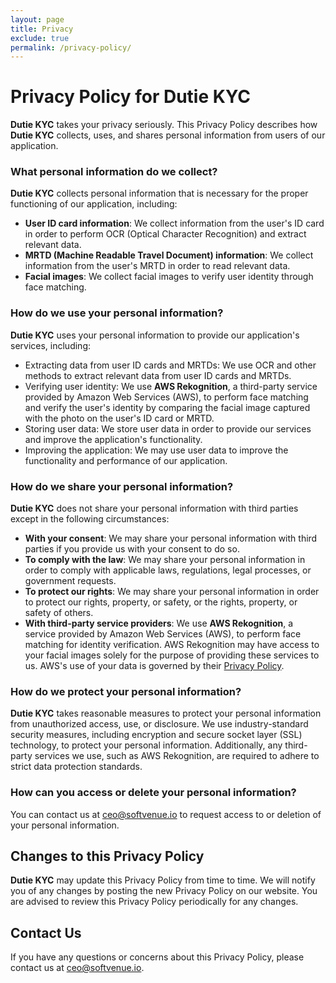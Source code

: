 ```yaml
---
layout: page
title: Privacy
exclude: true
permalink: /privacy-policy/
---
```


# Privacy Policy for **Dutie KYC**

**Dutie KYC** takes your privacy seriously. This Privacy Policy describes how **Dutie KYC** collects, uses, and shares personal information from users of our application.

### What personal information do we collect?

**Dutie KYC** collects personal information that is necessary for the proper functioning of our application, including:

- **User ID card information**: We collect information from the user's ID card in order to perform OCR (Optical Character Recognition) and extract relevant data.
- **MRTD (Machine Readable Travel Document) information**: We collect information from the user's MRTD in order to read relevant data.
- **Facial images**: We collect facial images to verify user identity through face matching.

### How do we use your personal information?

**Dutie KYC** uses your personal information to provide our application's services, including:

- Extracting data from user ID cards and MRTDs: We use OCR and other methods to extract relevant data from user ID cards and MRTDs.
- Verifying user identity: We use **AWS Rekognition**, a third-party service provided by Amazon Web Services (AWS), to perform face matching and verify the user's identity by comparing the facial image captured with the photo on the user's ID card or MRTD.
- Storing user data: We store user data in order to provide our services and improve the application's functionality.
- Improving the application: We may use user data to improve the functionality and performance of our application.

### How do we share your personal information?

**Dutie KYC** does not share your personal information with third parties except in the following circumstances:

- **With your consent**: We may share your personal information with third parties if you provide us with your consent to do so.
- **To comply with the law**: We may share your personal information in order to comply with applicable laws, regulations, legal processes, or government requests.
- **To protect our rights**: We may share your personal information in order to protect our rights, property, or safety, or the rights, property, or safety of others.
- **With third-party service providers**: We use **AWS Rekognition**, a service provided by Amazon Web Services (AWS), to perform face matching for identity verification. AWS Rekognition may have access to your facial images solely for the purpose of providing these services to us. AWS's use of your data is governed by their [Privacy Policy](https://aws.amazon.com/privacy/).

### How do we protect your personal information?

**Dutie KYC** takes reasonable measures to protect your personal information from unauthorized access, use, or disclosure. We use industry-standard security measures, including encryption and secure socket layer (SSL) technology, to protect your personal information. Additionally, any third-party services we use, such as AWS Rekognition, are required to adhere to strict data protection standards.

### How can you access or delete your personal information?

You can contact us at [ceo@softvenue.io](mailto:ceo@softvenue.io) to request access to or deletion of your personal information.

## Changes to this Privacy Policy

**Dutie KYC** may update this Privacy Policy from time to time. We will notify you of any changes by posting the new Privacy Policy on our website. You are advised to review this Privacy Policy periodically for any changes.

## Contact Us

If you have any questions or concerns about this Privacy Policy, please contact us at [ceo@softvenue.io](mailto:ceo@softvenue.io).
